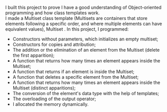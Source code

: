 I built this project to prove I have a good understanding of Object-oriented programming and how class
templates work.<br>
I made a Multiset class template (Multisets are containers that store elements following a specific order,
and where multiple elements can have equivalent values), Multiset <class T>. In this project, I programmed:<br>
- Constructors without parameters, which initializes an empty multiset;<br>
- Constructors for copies and attribution;<br>
- The addition or the elimination of an element from the Multiset (delete the first apparition);<br>
- A function that returns how many times an element appears inside the Multiset;<br>
- A function that returns if an element is inside the Multiset;<br>
- A function that deletes a specific element from the Multiset;<br>
- A function that returns how many times an element appears inside the Multiset (distinct apparitions);<br>
- The conversion of the element's data type with the help of templates;<br>
- The overloading of the output operator;<br>
- I allocated the memory dynamically.<br></pre>
